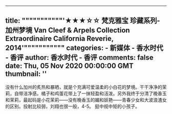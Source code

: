 
---
title: """""""""""'★★★☆☆ 梵克雅宝 珍藏系列-加州梦境 Van Cleef & Arpels Collection Extraordinaire California Reverie, 2014'"""""""""""
categories: 
    - 新媒体
    - 香水时代 - 香评
author: 香水时代 - 香评
comments: false
date: Thu, 05 Nov 2020 00:00:00 GMT
thumbnail: ''
---

<div>   
没有什么加州的炙热和暴晒，就是个充满可爱温柔的小白花的梦境。干干净净的茉莉，自带洁净感。橘子和鸡蛋花带上了一抹轻盈和活泼。另外我终于分清了晚香玉和茉莉，最起码是小花茉莉——没有晚香玉的媚和妖艳——青春少女和大波浪渣女的区别。投射比较弱，刘翔也很一般，4-5。
挺中规中矩的小孩子。  
</div>
            
